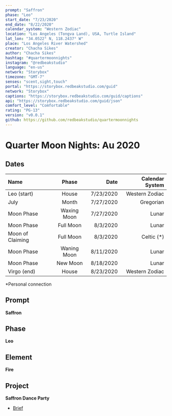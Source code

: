 ```yaml
---
prompt: "Saffron"
phase: "Leo"
start_date: "7/23/2020"
end_date: "8/22/2020"
calendar_system: "Western Zodiac"
location: "Los Angeles (Tongva Land), USA, Turtle Island"
lat_lon: "34.0522° N, 118.2437° W"
place: "Los Angeles River Watershed"
creator: "Chacha Sikes"
author: "Chacha Sikes"
hashtag: "#quartermoonnights"
instagram: "@redbeakstudio"
language: "en-us"
network: "Storybox"
timezone: "GMT-7"
senses: "scent,sight,touch"
portal: "https://storybox.redbeakstudio.com/guid"
network: "Storybox"
captions: "https://storybox.redbeakstudio.com/guid/captions"
api: "https://storybox.redbeakstudio.com/guid/json"
comfort_level: "Comfortable"
rating: "PG-13"
version: "v0.0.1"
github: https://github.com/redbeakstudio/quartermoonnights
---
```

# Quarter Moon Nights: Au 2020

## Dates
| Name             | Phase           |  Date         | Calendar System |
| :----------      | :-------------: | -----------:  | --------------: |
| Leo (start)      | House           | 7/23/2020     | Western Zodiac  |
| July             | Month           | 7/27/2020     | Gregorian       |
| Moon Phase       | Waxing Moon     | 7/27/2020     | Lunar           |
| Moon Phase       | Full Moon       | 8/3/2020      | Lunar           |
| Moon of Claiming | Full Moon       | 8/3/2020      | Celtic (*)      |
| Moon Phase       | Waning Moon     | 8/11/2020     | Lunar           |
| Moon Phase       | New Moon        | 8/18/2020     | Lunar           |
| Virgo (end)      | House           | 8/23/2020     | Western Zodiac  |

*Personal connection

## Prompt
**Saffron**

## Phase
**Leo**

## Element
**Fire**

## Project
**Saffron Dance Party**

* [Brief](Brief.md)
